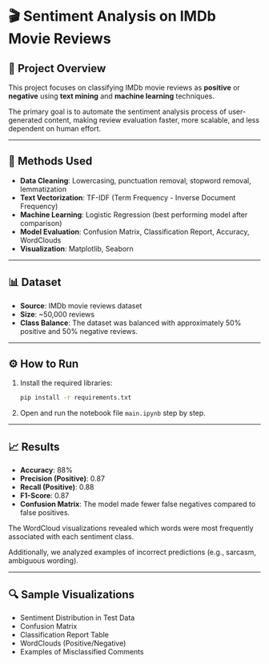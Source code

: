 # 🎬 Sentiment Analysis on IMDb Movie Reviews

## 📌 Project Overview

This project focuses on classifying IMDb movie reviews as **positive** or **negative** using **text mining** and **machine learning** techniques.

The primary goal is to automate the sentiment analysis process of user-generated content, making review evaluation faster, more scalable, and less dependent on human effort.

---

## 🧠 Methods Used

- **Data Cleaning**: Lowercasing, punctuation removal, stopword removal, lemmatization
- **Text Vectorization**: TF-IDF (Term Frequency - Inverse Document Frequency)
- **Machine Learning**: Logistic Regression (best performing model after comparison)
- **Model Evaluation**: Confusion Matrix, Classification Report, Accuracy, WordClouds
- **Visualization**: Matplotlib, Seaborn

---

## 📊 Dataset

- **Source**: IMDb movie reviews dataset
- **Size**: ~50,000 reviews
- **Class Balance**: The dataset was balanced with approximately 50% positive and 50% negative reviews.

---

## ⚙️ How to Run

1. Install the required libraries:
    ```bash
    pip install -r requirements.txt
    ```

2. Open and run the notebook file `main.ipynb` step by step.

---

## 📈 Results

- **Accuracy**: 88%
- **Precision (Positive)**: 0.87
- **Recall (Positive)**: 0.88
- **F1-Score**: 0.87
- **Confusion Matrix**: The model made fewer false negatives compared to false positives.

The WordCloud visualizations revealed which words were most frequently associated with each sentiment class.

Additionally, we analyzed examples of incorrect predictions (e.g., sarcasm, ambiguous wording).

---

## 🔍 Sample Visualizations

- Sentiment Distribution in Test Data
- Confusion Matrix
- Classification Report Table
- WordClouds (Positive/Negative)
- Examples of Misclassified Comments

